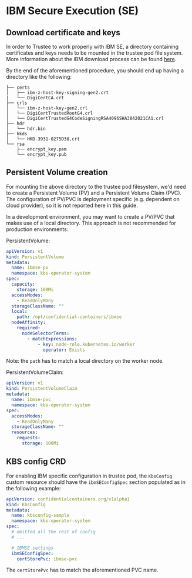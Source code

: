 # IBM Secure Execution (SE)

## Download certificate and keys

In order to Trustee to work properly with IBM SE, a directory containing certificates and keys needs to be mounted in the trustee pod file system.
More information about the IBM download process can be found [here](https://github.com/confidential-containers/trustee/blob/main/deps/verifier/src/se/README.md#download-certs-crls).

By the end of the aforementioned procedure, you should end up having a directory like the following:

```
├── certs
│   ├── ibm-z-host-key-signing-gen2.crt
|   └── DigiCertCA.crt
├── crls
│   └── ibm-z-host-key-gen2.crl
│   └── DigiCertTrustedRootG4.crl
│   └── DigiCertTrustedG4CodeSigningRSA4096SHA3842021CA1.crl
├── hdr
│   └── hdr.bin
├── hkds
│   └── HKD-3931-0275D38.crt
└── rsa
    ├── encrypt_key.pem
    └── encrypt_key.pub
```

## Persistent Volume creation

For mounting the above directory to the trustee pod filesystem, we'd need to create a Persistent Volume (PV) and a Persistent Volume Claim (PVC).
The configuration of PV/PVC is deployment specific (e.g. dependent on cloud provider), so it is not reported here in this guide.

In a development environment, you may want to create a PV/PVC that makes use of a local directory. This approach is not recommended for production environments:

PersistentVolume:

```yaml
apiVersion: v1
kind: PersistentVolume
metadata:
  name: ibmse-pv
  namespace: kbs-operator-system
spec:
  capacity:
    storage: 100Mi
  accessModes:
    - ReadOnlyMany
  storageClassName: ""
  local:
    path: /opt/confidential-containers/ibmse
  nodeAffinity:
    required:
      nodeSelectorTerms:
        - matchExpressions:
            - key: node-role.kubernetes.io/worker
              operator: Exists
```
Note: the `path` has to match a local directory on the worker node.

PersistentVolumeClaim:

```yaml
apiVersion: v1
kind: PersistentVolumeClaim
metadata:
  name: ibmse-pvc
  namespace: kbs-operator-system
spec:
  accessModes:
    - ReadOnlyMany
  storageClassName: ""
  resources:
    requests:
      storage: 100Mi
```

## KBS config CRD

For enabling IBM specific configuration in trustee pod, the `KbsConfig` custom resource should have the `ibmSEConfigSpec` section populated as in the following example:

```yaml
apiVersion: confidentialcontainers.org/v1alpha1
kind: KbsConfig
metadata:  
  name: kbsconfig-sample
  namespace: kbs-operator-system
spec:
  # omitted all the rest of config
  # ...

  # IBMSE settings
  ibmSEConfigSpec:
    certStorePvc: ibmse-pvc
```

The `certStorePvc` has to match the aforementioned PVC name.
